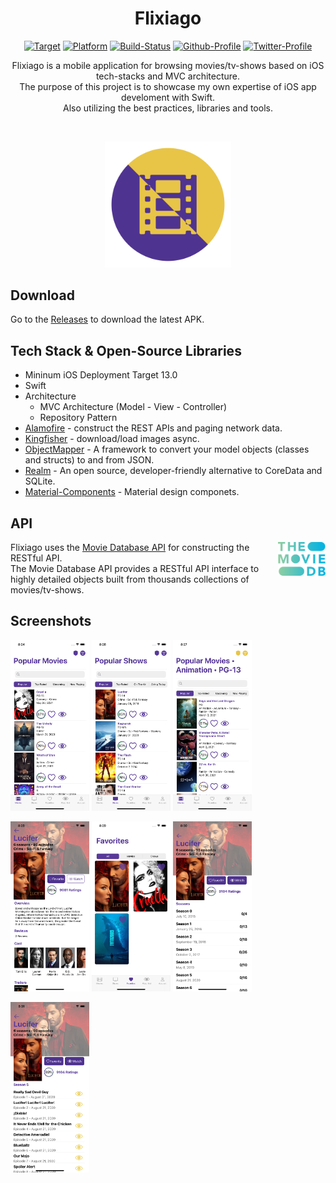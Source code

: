 <h1 align="center">Flixiago</h1>

<p align="center">
    <a href=""><img alt="Target" src="https://img.shields.io/badge/iOS-13.0%2B-blue.svg?style=flat"/></a>
    <a href=""><img alt="Platform" src="https://img.shields.io/badge/platform-iOS-blue.svg?style=flat"/></a>
    <a href=""><img alt="Build-Status" src="https://shields.io/badge/build-passing-brightgreen?style=flat&logo=github"/></a>
    <a href="https://github.com/NorbertoTaveras"><img alt="Github-Profile" src="https://img.shields.io/badge/Github-NorbertoTaveras-blue?style=flat&logo=github"/></a>
    <a href="https://twitter.com/TaverasN"><img alt="Twitter-Profile" src="https://img.shields.io/badge/Twitter-TaverasN-purple?style=flat&logo=twitter"/></a>
</p>

<p align="center">
  Flixiago is a mobile application for browsing movies/tv-shows based on iOS tech-stacks and MVC architecture.<br>The purpose of this project is to showcase     my own expertise of iOS app develoment with Swift.<br>
  Also utilizing the best practices, libraries and tools.
</p>
</br>

<p align="center">
    <img src ="https://github.com/NorbertoTaveras/flixiago-java/blob/main/assets/flixiago_logo.png" width="40%"/>
</p>

## Download
Go to the [Releases](https://github.com/NorbertoTaveras/flixiagoios/releases) to download the latest APK.

## Tech Stack & Open-Source Libraries
- Mininum iOS Deployment Target 13.0
- Swift
- Architecture
    - MVC Architecture (Model - View - Controller)
    - Repository Pattern
- [Alamofire](https://github.com/Alamofire/Alamofire) - construct the REST APIs and paging network data.
- [Kingfisher](https://github.com/onevcat/Kingfisher) - download/load images async.
- [ObjectMapper](https://github.com/tristanhimmelman/ObjectMapper) - A framework to convert your model objects (classes and structs) to and from JSON.
- [Realm](https://realm.io/) - An open source, developer-friendly alternative to CoreData and SQLite.
- [Material-Components](https://github.com/material-components/material-components-android) - Material design componets.

## API

<img src="https://github.com/NorbertoTaveras/flixiago-java/blob/main/assets/tmdb_primary_logo.svg" align="right" width="15%"/>

Flixiago uses the [Movie Database API](https://www.themoviedb.org/documentation/api) for constructing the RESTful API.<br>
The Movie Database API provides a RESTful API interface to highly detailed objects built from thousands collections of movies/tv-shows.

## Screenshots
<p>
    <img src="/assets/screenshot1.png" width="25%"/>
    <img src="/assets/screenshot2.png" width="25%"/>
    <img src="/assets/screenshot3.png" width="25%"/>
</p>

<p>
    <img src="/assets/screenshot4.png" width="25%"/>
    <img src="/assets/screenshot5.png" width="25%"/>
    <img src="/assets/screenshot6.png" width="25%"/>
</p>


<p>
    <img src="/assets/screenshot7.png" width="25%"/>
</p>
